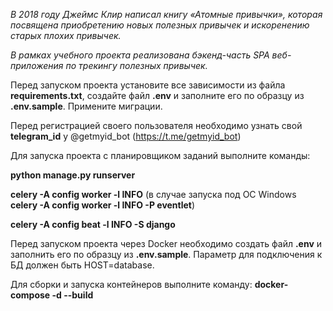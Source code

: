 *В 2018 году Джеймс Клир написал книгу «Атомные привычки», которая посвящена приобретению новых полезных привычек и 
искоренению старых плохих привычек.*

*В рамках учебного проекта реализована бэкенд-часть SPA веб-приложения по трекингу полезных привычек.*

Перед запуском проекта установите все зависимости из файла **requirements.txt**, создайте файл **.env** и заполните его 
по образцу из **.env.sample**. Примените миграции.

Перед регистрацией своего пользователя необходимо узнать свой **telegram_id** у @getmyid_bot (https://t.me/getmyid_bot)

Для запуска проекта с планировщиком заданий выполните команды: 

**python manage.py runserver**

**celery -A config worker -l INFO** (в случае запуска под ОС Windows **celery -A config worker -l INFO -P eventlet**)

**celery -A config beat -l INFO -S django**

Перед запуском проекта через Docker необходимо создать файл **.env** и заполнить его по образцу из **.env.sample**.
Параметр для подключения к БД должен быть HOST=database.

Для сборки и запуска контейнеров выполните команду:
**docker-compose -d --build**